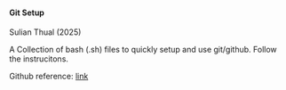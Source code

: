 <!-- ![alt text](game_icon.png?raw=true "Screenshot") -->

<h4>Git Setup</h4>

Sulian Thual (2025)

A Collection of bash (.sh) files to quickly setup and use git/github. Follow the instrucitons.

Github reference: [link](https://github.com/sulianthual/git_setup)
